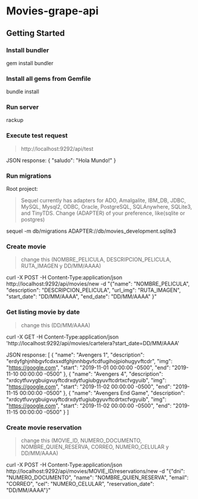 # Movies-grape-api

## Getting Started

### Install bundler

gem install bundler


### Install all gems from Gemfile

bundle install


### Run server

rackup


### Execute test request

> http://localhost:9292/api/test

JSON response:
{
  "saludo": "Hola Mundo!"
}


### Run migrations

Root project:
> Sequel currently has adapters for ADO, Amalgalite, IBM_DB, JDBC, MySQL, Mysql2, ODBC, Oracle, PostgreSQL, SQLAnywhere, SQLite3, and TinyTDS.
> Change (ADAPTER) of your preference, like(sqlite or postgres)

sequel -m db/migrations ADAPTER://db/movies_development.sqlite3


### Create movie
> change this (NOMBRE_PELICULA, DESCRIPCION_PELICULA, RUTA_IMAGEN y DD/MM/AAAA)

curl -X POST -H Content-Type:application/json http://localhost:9292/api/movies/new -d "{\"name\": \"NOMBRE_PELICULA\", \"description\": \"DESCRIPCION_PELICULA\", \"url_img\": \"RUTA_IMAGEN\", \"start_date\": \"DD/MM/AAAA\", \"end_date\": \"DD/MM/AAAA\" }"


### Get listing movie by date
> change this (DD/MM/AAAA)

curl -X GET -H Content-Type:application/json 'http://localhost:9292/api/movies/cartelera?start_date=DD/MM/AAAA'

JSON response:
[
  {
    "name": "Avengers 1",
    "description": "erdyfghjnhbgvfcdxsxdfghjnnhbgvfcdfugihojpiohugyvftcdr",
    "img": "https://google.com",
    "start": "2019-11-01 00:00:00 -0500",
    "end": "2019-11-10 00:00:00 -0500"
  },
  {
    "name": "Avengers 4",
    "description": "xrdcytfuvygbuigvuyftcdrxdytfugiubgyuvftcdrtxcfvgyuib",
    "img": "https://google.com",
    "start": "2019-11-02 00:00:00 -0500",
    "end": "2019-11-15 00:00:00 -0500"
  },
  {
    "name": "Avengers End Game",
    "description": "xrdcytfuvygbuigvuyftcdrxdytfugiubgyuvftcdrtxcfvgyuib",
    "img": "https://google.com",
    "start": "2019-11-02 00:00:00 -0500",
    "end": "2019-11-15 00:00:00 -0500"
  }
]


### Create movie reservation
> change this (MOVIE_ID, NUMERO_DOCUMENTO, NOMBRE_QUIEN_RESERVA, CORREO, NUMERO_CELULAR y DD/MM/AAAA)

curl -X POST -H Content-Type:application/json http://localhost:9292/api/movies/MOVIE_ID/reservations/new -d "{\"dni\": \"NUMERO_DOCUMENTO\", \"name\": \"NOMBRE_QUIEN_RESERVA\", \"email\": \"CORREO\", \"cel\": \"NUMERO_CELULAR\", \"reservation_date\": \"DD/MM/AAAA\"}"


